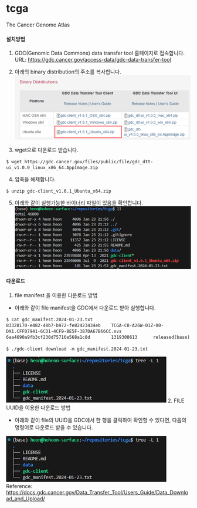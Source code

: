 # tcga
The Cancer Genome Atlas

#### 설치방법
1. GDC(Genomic Data Commons) data transfer tool 홈페이지로 접속합니다.
URL: https://gdc.cancer.gov/access-data/gdc-data-transfer-tool

2. 아래의 binary distribution의 주소를 복사합니다.
![binary_dis](data/distribution.png)

3. wget으로 다운로드 받습니다.
```/bin/bash
$ wget https://gdc.cancer.gov/files/public/file/gdc_dtt-ui_v1.0.0_linux_x86_64.AppImage.zip
```

4. 압축을 해제합니다.
```
$ unzip gdc-client_v1.6.1_Ubuntu_x64.zip
```

5. 아래와 같이 실행가능한 바이너리 파일이 있음을 확인합니다.
![binary_exe](data/ls.png)


#### 다운로드
1. file manifest 을 이용한 다운로드 방법
- 아래와 같이 file manifest을 GDC에서 다운로드 받아 실행합니다.
```/bin/bash
$ cat gdc_manifest.2024-01-23.txt
83328170-e482-48b7-b972-fe82423434eb    TCGA-C8-A26W-01Z-00-DX1.CFF07941-6CD1-4CF9-BE5F-387DA67B66CC.svs        6aa4690a9fb3cf230d75716e568a1c8d        1319308613      released(base)

$ ./gdc-client download -m gdc_manifest.2024-01-23.txt 
```


![manifest](data/manifest.png)
2. FILE UUID을 이용한 다운로드 방법
- 아래와 같이 file의 UUID을 GDC에서 한 행을 클릭하여 확인할 수 있다면, 다음의 명령어로 다운로드 받을 수 있습니다.

![manifest](data/manifest.png)
Reference: https://docs.gdc.cancer.gov/Data_Transfer_Tool/Users_Guide/Data_Download_and_Upload/